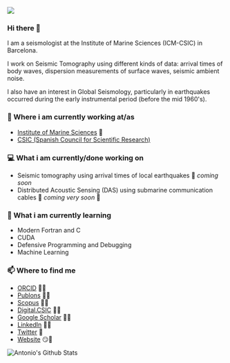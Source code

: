![](banner1.png)

### Hi there 👋

I am a seismologist at the Institute of Marine Sciences (ICM-CSIC) in Barcelona.

I work on Seismic Tomography using different kinds of data: arrival times of body waves,
dispersion measurements of surface waves, seismic ambient noise.

I also have an interest in Global Seismology, particularly in earthquakes occurred during the
early instrumental period (before the mid 1960's).

<!--
**avillasenorh/avillasenorh** is a ✨ _special_ ✨ repository because its `README.md` (this file) appears on your GitHub profile.

Here are some ideas to get you started:

- 🔭 I’m currently working on ...
- 🌱 I’m currently learning ...
- 👯 I’m looking to collaborate on ...
- 🤔 I’m looking for help with ...
- 💬 Ask me about ...
- 📫 How to reach me: ...
- 😄 Pronouns: ...
- ⚡ Fun fact: ...
-->

### 💼 Where i am currently working at/as
- [Institute of Marine Sciences](https://icm.csic.es/en) 💼 
- [CSIC (Spanish Council for Scientific Research)](https://www.csic.es)
### 💻 What i am currently/done working on
- Seismic tomography using arrival times of local earthquakes  🚀 *coming soon*
- Distributed Acoustic Sensing (DAS) using submarine communication cables  🚀 *coming very soon* 🚀
### 📖 What i am currently learning
- Modern Fortran and C
- CUDA
- Defensive Programming and Debugging
- Machine Learning
### 📫 Where to find me
- [ORCID](https://orcid.org/0000-0001-8592-4832) 👨💼
- [Publons](https://publons.com/researcher/2892366/antonio-villasenor/) 👨💼
- [Scopus](https://www.scopus.com/authid/detail.uri?authorId=7003740684) 👨💼
- [Digital.CSIC](https://digital.csic.es/cris/rp/rp07244) 👨💼
- [Google Scholar](https://scholar.google.com/citations?user=t-HhlLIAAAAJ&hl=en) 👨💼
- [LinkedIn](https://www.linkedin.com/in/antonio-villaseñor-034504b9/) 👨💼
- [Twitter](https://twitter.com/Seismoblogy) 🐤
- [Website](https://www.icm.csic.es/en/staff/antonio-villasenor-hidalgo-4662) 😏🔗


![Antonio's Github Stats](https://github-readme-stats.vercel.app/api?username=avillasenorh&show_icons=true&theme=radical)
